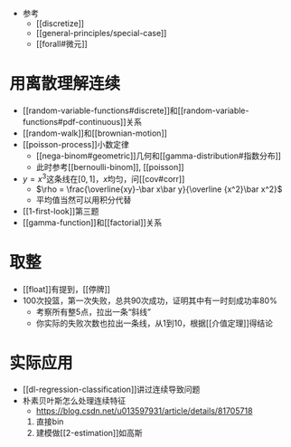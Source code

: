- 参考
  - [[discretize]]
  - [[general-principles/special-case]]
  - [[forall#微元]]
# 用离散理解连续
- [[random-variable-functions#discrete]]和[[random-variable-functions#pdf-continuous]]关系
- [[random-walk]]和[[brownian-motion]]
- [[poisson-process]]小数定律
  - [[nega-binom#geometric]]几何和[[gamma-distribution#指数分布]]
  - 此时参考[[bernoulli-binom]], [[poisson]]
- $y=x^3$这条线在$[0,1]$，$x$均匀，问[[cov#corr]]
  - $\rho = \frac{\overline{xy}-\bar x\bar y}{\overline {x^2}\bar x^2}$
  - 平均值当然可以用积分代替
- [[1-first-look]]第三题
- [[gamma-function]]和[[factorial]]关系
# 取整
- [[float]]有提到，[[停牌]]
- 100次投篮，第一次失败，总共90次成功，证明其中有一时刻成功率80%
  - 考察所有整5点，拉出一条“斜线”
  - 你实际的失败次数也拉出一条线，从1到10，根据[[介值定理]]得结论
# 实际应用
- [[dl-regression-classification]]讲过连续导致问题
- 朴素贝叶斯怎么处理连续特征
  - https://blog.csdn.net/u013597931/article/details/81705718
  1. 直接bin
  2. 建模做[[2-estimation]]如高斯